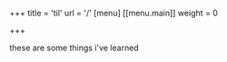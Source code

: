 +++
title = 'til'
url = '/'
[menu]
[[menu.main]]
  weight = 0



+++

these are some things i've learned